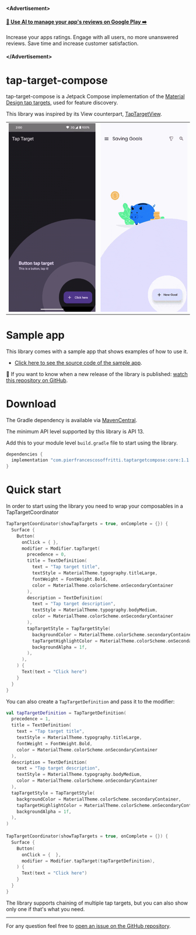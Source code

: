 #### \<Advertisement\>

#### [:mega: Use AI to manage your app's reviews on Google Play :arrow_right:](https://playstorereply.com) 
Increase your apps ratings. Engage with all users, no more unanswered reviews.
Save time and increase customer satisfaction.

#### \</Advertisement\>

# tap-target-compose
tap-target-compose is a Jetpack Compose implementation of the [Material Design tap targets](https://m1.material.io/growth-communications/feature-discovery.html#feature-discovery-design), used for feature discovery.

This library was inspired by its View counterpart, [TapTargetView](https://github.com/KeepSafe/TapTargetView).

|     |     |
| --- | --- |
| ![](/.github/tap-target-image.gif) | [![](/.github/green-stash.gif)](https://github.com/Pool-Of-Tears/GreenStash) |

# Sample app
This library comes with a sample app that shows examples of how to use it.

* [Click here to see the source code of the sample app](./sample-app/).

:eyes: If you want to know when a new release of the library is published: [watch this repository on GitHub](https://github.com/PierfrancescoSoffritti/tap-target-compose/watchers).

# Download
The Gradle dependency is available via [MavenCentral](https://repo1.maven.org/maven2/com/pierfrancescosoffritti/).

The minimum API level supported by this library is API 13.

Add this to your module level `build.gradle` file to start using the library.

```gradle
dependencies {
  implementation "com.pierfrancescosoffritti.taptargetcompose:core:1.1.2"
}
```

# Quick start
In order to start using the library you need to wrap your composables in a TapTargetCoordinator

```kotlin
TapTargetCoordinator(showTapTargets = true, onComplete = {}) {
  Surface {
    Button(
      onClick = { },
      modifier = Modifier.tapTarget(
        precedence = 0,
        title = TextDefinition(
          text = "Tap target title",
          textStyle = MaterialTheme.typography.titleLarge,
          fontWeight = FontWeight.Bold,
          color = MaterialTheme.colorScheme.onSecondaryContainer
        ),
        description = TextDefinition(
          text = "Tap target description",
          textStyle = MaterialTheme.typography.bodyMedium,
          color = MaterialTheme.colorScheme.onSecondaryContainer
        ),
        tapTargetStyle = TapTargetStyle(
          backgroundColor = MaterialTheme.colorScheme.secondaryContainer,
          tapTargetHighlightColor = MaterialTheme.colorScheme.onSecondaryContainer,
          backgroundAlpha = 1f,
        ),
      ),
    ) {
      Text(text = "Click here")
    }
  }
}
```

You can also create a `TapTargetDefinition` and pass it to the modifier:

```kotlin
val tapTargetDefinition = TapTargetDefinition(
  precedence = 1,
  title = TextDefinition(
    text = "Tap target title",
    textStyle = MaterialTheme.typography.titleLarge,
    fontWeight = FontWeight.Bold,
    color = MaterialTheme.colorScheme.onSecondaryContainer
  ),
  description = TextDefinition(
    text = "Tap target description",
    textStyle = MaterialTheme.typography.bodyMedium,
    color = MaterialTheme.colorScheme.onSecondaryContainer
  ),
  tapTargetStyle = TapTargetStyle(
    backgroundColor = MaterialTheme.colorScheme.secondaryContainer,
    tapTargetHighlightColor = MaterialTheme.colorScheme.onSecondaryContainer,
    backgroundAlpha = 1f,
  ),
)

TapTargetCoordinator(showTapTargets = true, onComplete = {}) {
  Surface {
    Button(
      onClick = {  },
      modifier = Modifier.tapTarget(tapTargetDefinition),
    ) {
      Text(text = "Click here")
    }
  }
}
```

The library supports chaining of multiple tap targets, but you can also show only one if that's what you need.

---

For any question feel free to [open an issue on the GitHub repository](https://github.com/PierfrancescoSoffritti/tap-target-compose/issues).